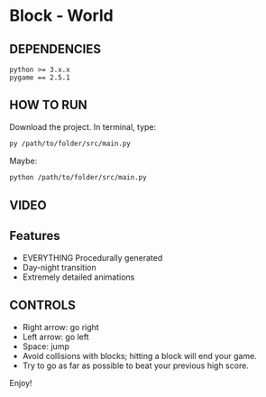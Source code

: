# Block - World

## DEPENDENCIES
    python >= 3.x.x
    pygame == 2.5.1

## HOW TO RUN
Download the project. In terminal, type:
```bash
py /path/to/folder/src/main.py
```
Maybe:
```bash
python /path/to/folder/src/main.py
```

## VIDEO
<!-- https://www.youtube.com/watch?v=mPYeTJd8klQ -->

## Features
* EVERYTHING Procedurally generated
* Day-night transition
* Extremely detailed animations

## CONTROLS
* Right arrow: go right
* Left arrow: go left
* Space: jump
* Avoid collisions with blocks; hitting a block will end your game.
* Try to go as far as possible to beat your previous high score.

Enjoy!